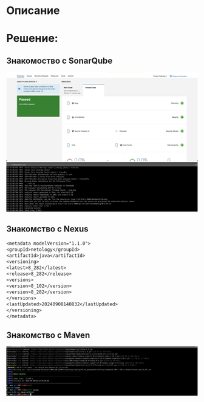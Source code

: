 # Описание

# Решение:

## Знакомоство с SonarQube
![ответ](./1.png)
![ответ](./2.png)


## Знакомство с Nexus

```
<metadata modelVersion="1.1.0">
<groupId>netology</groupId>
<artifactId>java</artifactId>
<versioning>
<latest>8_282</latest>
<release>8_282</release>
<versions>
<version>8_102</version>
<version>8_282</version>
</versions>
<lastUpdated>20240908140832</lastUpdated>
</versioning>
</metadata>
```

## Знакомство с Maven

![ответ](./3.png)